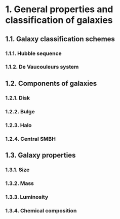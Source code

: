 # 1. General properties and classification of galaxies

## 1.1. Galaxy classification schemes
### 1.1.1. Hubble sequence
### 1.1.2. De Vaucouleurs system

## 1.2. Components of galaxies
### 1.2.1. Disk
### 1.2.2. Bulge
### 1.2.3. Halo
### 1.2.4. Central SMBH

## 1.3. Galaxy properties
### 1.3.1. Size
### 1.3.2. Mass
### 1.3.3. Luminosity
### 1.3.4. Chemical composition